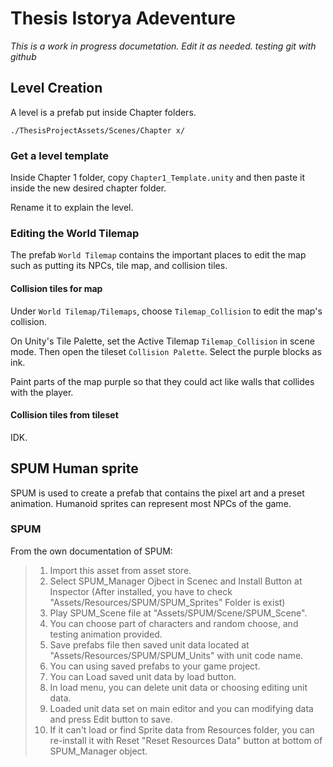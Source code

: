 # Thesis Istorya Adeventure
*This is a work in progress documetation. Edit it as needed.*
*testing git with github*

## Level Creation

A level is a prefab put inside Chapter folders.

`./ThesisProjectAssets/Scenes/Chapter x/`

### Get a level template

Inside Chapter 1 folder, copy `Chapter1_Template.unity` and then paste it inside the new desired chapter folder.

Rename it to explain the level.

### Editing the World Tilemap

The prefab `World Tilemap` contains the important places to edit the map such as putting its NPCs, tile map, and collision tiles.

#### Collision tiles for map

Under `World Tilemap/Tilemaps`, choose `Tilemap_Collision` to edit the map's collision.

On Unity's Tile Palette, set the Active Tilemap  `Tilemap_Collision` in scene mode. Then open the tileset `Collision Palette`. Select the purple blocks as ink.

Paint parts of the map purple so that they could act like walls that collides with the player.

#### Collision tiles from tileset

IDK.

## SPUM Human sprite

SPUM is used to create a prefab that contains the pixel art and a preset animation. Humanoid sprites can represent most NPCs of the game. 

### SPUM

From the own documentation of SPUM:

> 1. Import this asset from asset store.
> 2. Select SPUM_Manager Ojbect in Scenec and Install Button at Inspector
>    (After installed, you have to check "Assets/Resources/SPUM/SPUM_Sprites" Folder is exist)
> 3. Play SPUM_Scene file at "Assets/SPUM/Scene/SPUM_Scene".
> 4. You can choose part of characters and random choose, and testing animation provided.
> 5. Save prefabs file then saved unit data located at "Assets/Resources/SPUM/SPUM_Units" with unit code name.
> 6. You can using saved prefabs to your game project.
> 7. You can Load saved unit data by load button.
> 8. In load menu, you can delete unit data or choosing editing unit data.
> 9. Loaded unit data set on main editor and you can modifying data and press Edit button to save.
> 10. If it can't load or find Sprite data from Resources folder, you can re-install it with Reset "Reset Resources Data" button at bottom of SPUM_Manager object.

